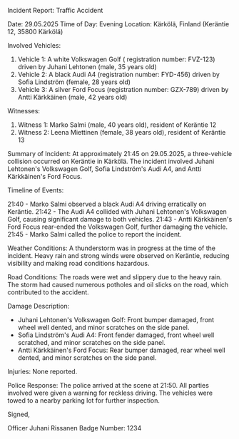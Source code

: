 Incident Report: Traffic Accident

Date: 29.05.2025
Time of Day: Evening
Location: Kärkölä, Finland (Keräntie 12, 35800 Kärkölä)

Involved Vehicles:

1. Vehicle 1: A white Volkswagen Golf ( registration number: FVZ-123) driven by Juhani Lehtonen (male, 35 years old)
2. Vehicle 2: A black Audi A4 (registration number: FYD-456) driven by Sofia Lindström (female, 28 years old)
3. Vehicle 3: A silver Ford Focus (registration number: GZX-789) driven by Antti Kärkkäinen (male, 42 years old)

Witnesses:

1. Witness 1: Marko Salmi (male, 40 years old), resident of Keräntie 12
2. Witness 2: Leena Miettinen (female, 38 years old), resident of Keräntie 13

Summary of Incident:
At approximately 21:45 on 29.05.2025, a three-vehicle collision occurred on Keräntie in Kärkölä. The incident involved Juhani Lehtonen's Volkswagen Golf, Sofia Lindström's Audi A4, and Antti Kärkkäinen's Ford Focus.

Timeline of Events:

21:40 - Marko Salmi observed a black Audi A4 driving erratically on Keräntie.
21:42 - The Audi A4 collided with Juhani Lehtonen's Volkswagen Golf, causing significant damage to both vehicles.
21:43 - Antti Kärkkäinen's Ford Focus rear-ended the Volkswagen Golf, further damaging the vehicle.
21:45 - Marko Salmi called the police to report the incident.

Weather Conditions:
A thunderstorm was in progress at the time of the incident. Heavy rain and strong winds were observed on Keräntie, reducing visibility and making road conditions hazardous.

Road Conditions:
The roads were wet and slippery due to the heavy rain. The storm had caused numerous potholes and oil slicks on the road, which contributed to the accident.

Damage Description:

* Juhani Lehtonen's Volkswagen Golf: Front bumper damaged, front wheel well dented, and minor scratches on the side panel.
* Sofia Lindström's Audi A4: Front fender damaged, front wheel well scratched, and minor scratches on the side panel.
* Antti Kärkkäinen's Ford Focus: Rear bumper damaged, rear wheel well dented, and minor scratches on the side panel.

Injuries:
None reported.

Police Response:
The police arrived at the scene at 21:50. All parties involved were given a warning for reckless driving. The vehicles were towed to a nearby parking lot for further inspection.

Signed,

Officer Juhani Rissanen
Badge Number: 1234